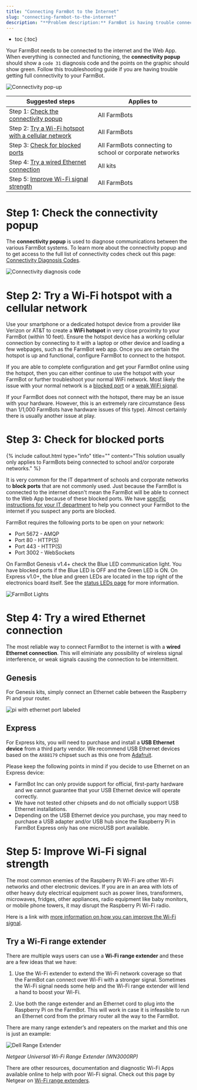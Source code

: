 ```yaml
---
title: "Connecting FarmBot to the Internet"
slug: "connecting-farmbot-to-the-internet"
description: "**Problem description:** FarmBot is having trouble connecting to the Internet or staying connected consistently."
---
```


* toc
{:toc}

Your FarmBot needs to be connected to the internet and the Web App. When everything is connected and functioning, the **connectivity popup** should show a `code 31` diagnosis code and the points on the graphic should show green. Follow this troubleshooting guide if you are having trouble getting full connectivity to your FarmBot.

![Connectivity pop-up](_images/connectivity_pop-up.png)

|Suggested steps               |Applies to                    |
|------------------------------|------------------------------|
|Step 1: [Check the connectivity popup](#step-1-check-the-connectivity-popup)|All FarmBots
|Step 2: [Try a Wi-Fi hotspot with a cellular network](#step-2-try-a-wi-fi-hotspot-with-a-cellular-network)|All FarmBots
|Step 3: [Check for blocked ports](#step-3-check-for-blocked-ports)|All FarmBots connecting to school or corporate networks
|Step 4: [Try a wired Ethernet connection](#step-4-try-a-wired-ethernet-connection)|All kits
|Step 5: [Improve Wi-Fi signal strength](#step-5-improve-wi-fi-signal-strength)|All FarmBots

# Step 1: Check the connectivity popup

The **connectivity popup** is used to diagnose communications between the various FarmBot systems. To learn more about the connectivity popup and to get access to the full list of connectivity codes check out this page: [Connectivity Diagnosis Codes](connectivity-codes.md).

![Connectivity diagnosis code](_images/connectivity_diagnosis_code.jpg)

# Step 2: Try a Wi-Fi hotspot with a cellular network

Use your smartphone or a dedicated hotspot device from a provider like Verizon or AT&T to create a **WiFi hotspot** in very close proximity to your FarmBot (within 10 feet). Ensure the hotspot device has a working cellular connection by connecting to it with a laptop or other device and loading a few webpages, such as the FarmBot web app. Once you are certain the hotspot is up and functional, configure FarmBot to connect to the hotspot.

If you are able to complete configuration and get your FarmBot online using the hotspot, then you can either continue to use the hotspot with your FarmBot or further troubleshoot your normal WiFi network. Most likely the issue with your normal network is a [blocked port](#step-3-check-for-blocked-ports) or a [weak WiFi signal](#step-5-improve-wi-fi-signal-strength).

If your FarmBot does not connect with the hotspot, there may be an issue with your hardware. However, this is an extremely rare circumstance (less than 1/1,000 FarmBots have hardware issues of this type). Almost certainly there is usually another issue at play.

# Step 3: Check for blocked ports

{%
include callout.html
type="info"
title=""
content="This solution usually only applies to FarmBots being connected to school and/or corporate networks."
%}

It is very common for the IT department of schools and corporate networks to **block ports** that are not commonly used. Just because the FarmBot is connected to the internet doesn't mean the FarmBot will be able to connect to the Web App because of these blocked ports. We have [specific instructions for your IT department](for-it-security-professionals.md) to help you connect your FarmBot to the internet if you suspect any ports are blocked.

FarmBot requires the following ports to be open on your network:

  * Port 5672 - AMQP
  * Port 80 - HTTP(S)
  * Port 443 - HTTP(S)
  * Port 3002 - WebSockets

On FarmBot Genesis v1.4+ check the Blue LED communication light. You have blocked ports if the Blue LED is OFF and the Green LED is ON. On Express v1.0+, the blue and green LEDs are located in the top right of the electronics board itself. See the [status LEDs page](../../FarmBot-OS/farmbot-os/status-leds.md) for more information.

![FarmBot Lights](_images/farmbot_lights.png)

# Step 4: Try a wired Ethernet connection

The most reliable way to connect FarmBot to the internet is with a **wired Ethernet connection**. This will elminiate any possibility of wireless signal interference, or weak signals causing the connection to be intermittent.

## Genesis

For Genesis kits, simply connect an Ethernet cable between the Raspberry Pi and your router.

![pi with ethernet port labeled](_images/pi_with_ethernet_port_labeled.jpg)

## Express

For Express kits, you will need to purchase and install a **USB Ethernet device** from a third party vendor. We recommend USB Ethernet devices based on the `AX88179` chipset such as this one from [Adafruit](https://www.adafruit.com/product/2992).

Please keep the following points in mind if you decide to use Ethernet on an Express device:

 * FarmBot Inc can only provide support for official, first-party hardware and we cannot guarantee that your USB Ethernet device will operate correctly.
 * We have not tested other chipsets and do not officially support USB Ethernet installations.
 * Depending on the USB Ethernet device you purchase, you may need to purchase a USB adapter and/or USB hub since the Raspberry Pi in FarmBot Express only has one microUSB port available.

# Step 5: Improve Wi-Fi signal strength

The most common enemies of the Raspberry Pi Wi-Fi are other Wi-Fi networks and other electronic devices. If you are in an area with lots of other heavy duty electrical equipment such as power lines, transformers, microwaves, fridges, other appliances, radio equipment like baby monitors, or mobile phone towers, it may disrupt the Raspberry Pi Wi-Fi radio.

Here is a link with [more information on how you can improve the Wi-Fi signal](https://www.netspotapp.com/wifi-interference.html).

## Try a Wi-Fi range extender

There are multiple ways users can use a **Wi-Fi range extender** and these are a few ideas that we have:

1) Use the Wi-Fi extender to extend the Wi-Fi network coverage so that the FarmBot can connect over Wi-Fi with a stronger signal. Sometimes the Wi-Fi signal needs some help and the Wi-Fi range extender will lend a hand to boost your Wi-Fi.

2) Use both the range extender and an Ethernet cord to plug into the Raspberry Pi on the FarmBot. This will work in case it is infeasible to run an Ethernet cord from the primary router all the way to the FarmBot.

There are many range extender’s and repeaters on the market and this one is just an example:

![Dell Range Extender](_images/dell_range_extender.bmp)

_Netgear Universal Wi-Fi Range Extender (WN3000RP)_

There are other resources, documentation and diagnostic Wi-Fi Apps available online to help with poor Wi-Fi signal. Check out this page by Netgear on [Wi-Fi range extenders](https://www.netgear.co.uk/home/discover/wifi-range-extender/).
